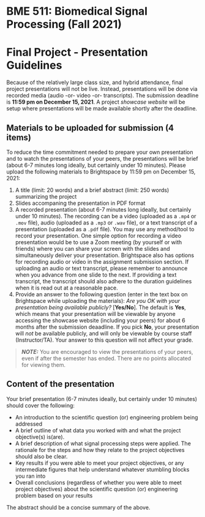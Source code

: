 # BME 511: Biomedical Signal Processing (Fall 2021)
# Final Project - Presentation Guidelines

Because of the relatively large class size, and hybrid attendance, final project presentations will not be live.
Instead, presentations will be done via recorded media (audio -or- video -or- transcripts). The submission deadline is **11:59 pm on December 15, 2021**. A project *showcase website* will be setup where presentations will be made available shortly after the deadline.

## Materials to be uploaded for submission (4 items)

To reduce the time commitment needed to prepare your own presentation and to watch the presentations of your peers, the presentations will be brief (about 6-7 minutes long ideally, but certainly under 10 minutes). Please upload the following materials to Brightspace by 11:59 pm on December 15, 2021:
1. A title (limit: 20 words) and a brief abstract (limit: 250 words) summarizing the project 
2. Slides accompaning the presentation in PDF format
3. A recorded presentation (about 6-7 minutes long ideally, but certainly under 10 minutes). The recording can be a video (uploaded as a ```.mp4``` or ```.mov``` file), audio (uploaded as a ```.mp3``` or ```.wav``` file), or a text transcript of a presentation (uploaded as a ```.pdf``` file). You may use any method/tool to record your presentation. One simple option for recording a video presentation would be to use a Zoom meeting (by yourself or with friends) where you can share your screen with the slides and simultaneously deliver your presentation. Brightspace also has options for recording audio or video in the assignment submission section. If uploading an audio or text transcript, please remember to announce when you advance from one slide to the next. If providing a text transcript, the transcript should also adhere to the duration guidelines when it is read out at a reasonable pace.
4. Provide an answer to the following question (enter in the text box on Brightspace while uploading the materials): *Are you OK with your presentation being available publicly?* [**Yes/No**]. The default is **Yes**, which means that your presentation will be viewable by anyone accessing the showcase website (including your peers) for about 6 months after the submission deaadline. If you pick **No**, your presentation will *not* be available publicly, and will only be viewable by course staff (Instructor/TA). Your answer to this question will not affect your grade.

> **_NOTE:_**
You are encouraged to view the presentations of your peers, even if after the semester has ended. There are no points allocated for viewing them.

## Content of the presentation

Your brief presentation (6-7 minutes ideally, but certainly under 10 minutes) should cover the following:
- An introduction to the scientific question (or) engineering problem being addressed
- A brief outline of what data you worked with and what the project objective(s) is(are).
- A brief description of what signal processing steps were applied. The rationale for the steps and how they relate to the project objectives should also be clear.
- Key results if you were able to meet your project objectives, or any intermediate figures that help understand whatever stumbling blocks you ran into
- Overall conclusions (regardless of whether you were able to meet project objectives) about the scientific question (or) engineering problem based on your results

The abstract should be a concise summary of the above.
